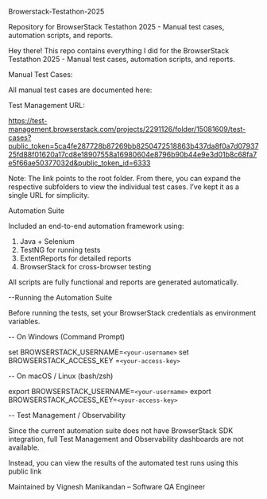 Browerstack-Testathon-2025

Repository for BrowserStack Testathon 2025 - Manual test cases, automation scripts, and reports.

Hey there! 
This repo contains everything I did for the BrowserStack Testathon 2025 - Manual test cases, automation scripts, and reports.

Manual Test Cases:

All manual test cases are documented here:  

Test Management URL:

https://test-management.browserstack.com/projects/2291126/folder/15081609/test-cases?public_token=5ca4fe287728b87269bb8250472518863b437da8f0a7d0793725fd88f01620a17cd8e18907558a16980604e8796b90b44e9e3d01b8c68fa7e5f66ae50377032d&public_token_id=6333

Note: The link points to the root folder. From there, you can expand the respective subfolders to view the individual test cases. I’ve kept it as a single URL for simplicity.

Automation Suite

Included an end-to-end automation framework using:  
1. Java + Selenium
2. TestNG for running tests
3. ExtentReports for detailed reports
4. BrowserStack for cross-browser testing  

All scripts are fully functional and reports are generated automatically.

--Running the Automation Suite

Before running the tests, set your BrowserStack credentials as environment variables.  

-- On Windows (Command Prompt)

set BROWSERSTACK_USERNAME=`<your-username>`
set BROWSERSTACK_ACCESS_KEY =`<your-access-key>`

-- On macOS / Linux (bash/zsh)

export BROWSERSTACK_USERNAME=`<your-username>`
export BROWSERSTACK_ACCESS_KEY=`<your-access-key>`

-- Test Management / Observability

Since the current automation suite does not have BrowserStack SDK integration, full Test Management and Observability dashboards are not available.

Instead, you can view the results of the automated test runs using this public link

Maintained by Vignesh Manikandan – Software QA Engineer
